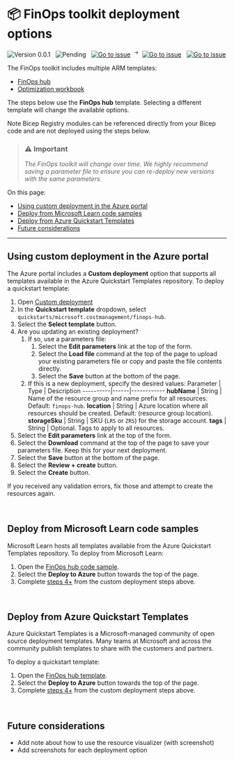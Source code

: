 # 📦 FinOps toolkit deployment options

![Version 0.0.1](https://img.shields.io/badge/version-v0.0.1-inactive)
&nbsp;
![Pending](https://img.shields.io/badge/status-pending_release-9900ff)
&nbsp;
[![Go to issue](https://img.shields.io/github/issues/detail/title/microsoft/cloud-hubs/104?label=roadmap)](https://github.com/microsoft/cloud-hubs/issues/104)
&nbsp;<sup>→</sup>&nbsp;
[![Go to issue](https://img.shields.io/github/issues/detail/state/microsoft/cloud-hubs/26)](https://github.com/microsoft/cloud-hubs/issues/26)
&nbsp;
[![Go to issue](https://img.shields.io/github/issues/detail/state/microsoft/cloud-hubs/107)](https://github.com/microsoft/cloud-hubs/issues/107)

The FinOps toolkit includes multiple ARM templates:

- [FinOps hub](./finops-hub)
- [Optimization workbook](./optimization-workbook)

The steps below use the **FinOps hub** template. Selecting a different template will change the available options.

Note Bicep Registry modules can be referenced directly from your Bicep code and are not deployed using the steps below.

> ### ⚠️ Important <!-- markdownlint-disable-line -->
>
> _The FinOps toolkit will change over time. We highly recommend saving a parameter file to ensure you can re-deploy new versions with the same parameters._

On this page:

- [Using custom deployment in the Azure portal](#using-custom-deployment-in-the-azure-portal)
- [Deploy from Microsoft Learn code samples](#deploy-from-microsoft-learn-code-samples)
- [Deploy from Azure Quickstart Templates](#deploy-from-azure-quickstart-templates)
- [Future considerations](#future-considerations)

---

## Using custom deployment in the Azure portal

The Azure portal includes a **Custom deployment** option that supports all templates available in the Azure Quickstart Templates repository. To deploy a quickstart template:

1. Open [Custom deployment](https://portal.azure.com/#create/Microsoft.Template)
2. In the **Quickstart template** dropdown, select `quickstarts/microsoft.costmanagement/finops-hub`.
   <!-- > ℹ️ _Replace this template as desired. Note parameters below may differ slightly._-->
3. Select the **Select template** button.
4. <a name="edit-params"></a>Are you updating an existing deployment?
   1. If so, use a parameters file:
      1. Select the **Edit parameters** link at the top of the form.
      2. Select the **Load file** command at the top of the page to upload your existing parameters file or copy and paste the file contents directly.
      3. Select the **Save** button at the bottom of the page.
   2. If this is a new deployment, specify the desired values:
      Parameter | Type | Description
      ----------|------|------------
      **hubName** | String | Name of the resource group and name prefix for all resources. Default: `finops-hub`.
      **location** | String | Azure location where all resources should be created. Default: (resource group location).
      **storageSku** | String | SKU (`LRS` or `ZRS`) for the storage account.
      **tags** | String | Optional. Tags to apply to all resources.
      <!--
      **subscription** | String | ID of the subscription to deploy the hub instance to.
      **exportScopes** | Array | Optional. List of scope IDs to create exports for.
      -->
5. Select the **Edit parameters** link at the top of the form.
6. Select the **Download** command at the top of the page to save your parameters file. Keep this for your next deployment.
7. Select the **Save** button at the bottom of the page.
8. Select the **Review + create** button.
9. Select the **Create** button.

If you received any validation errors, fix those and attempt to create the resources again.

<br>

## Deploy from Microsoft Learn code samples

Microsoft Learn hosts all templates available from the Azure Quickstart Templates repository. To deploy from Microsoft Learn:

1. Open the [FinOps hub code sample](https://learn.microsoft.com/en-us/samples/azure/azure-quickstart-templates/finops-hub).
2. Select the **Deploy to Azure** button towards the top of the page.
3. Complete [steps 4+](#edit-params) from the custom deployment steps above.

<br>

## Deploy from Azure Quickstart Templates

Azure Quickstart Templates is a Microsoft-managed community of open source deployment templates. Many teams at Microsoft and across the community publish templates to share with the customers and partners.

<!--
Templates are organized based on scope:

- Tenant templates in [tenant-deployments](https://github.com/Azure/azure-quickstart-templates/tree/master/tenant-deployments)
- Resource group templates in [quickstarts/microsoft.costmanagement](https://github.com/Azure/azure-quickstart-templates/tree/master/quickstarts/microsoft.costmanagement)

We do not currently have any subscription or management group templates.
-->

To deploy a quickstart template:

1. Open the [FinOps hub template](https://github.com/Azure/azure-quickstart-templates/tree/master/quickstarts/finops-hub).
2. Select the **Deploy to Azure** button towards the top of the page.
3. Complete [steps 4+](#edit-params) from the custom deployment steps above.

<br>

## Future considerations

- Add note about how to use the resource visualizer (with screenshot)
- Add screenshots for each deployment option
